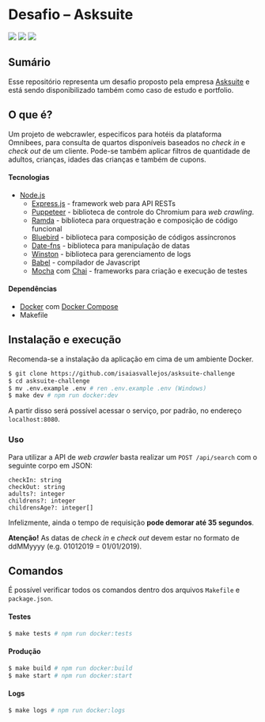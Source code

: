 # Desafio – Asksuite

![](https://img.shields.io/github/package-json/v/isaiasvallejos/asksuite-challenge.svg) ![](https://img.shields.io/github/license/isaiasvallejos/asksuite-challenge.svg) ![](https://img.shields.io/github/languages/top/isaiasvallejos/asksuite-challenge.svg?&color=yellow)

## Sumário

Esse repositório representa um desafio proposto pela empresa [Asksuite](https://asksuite.com/) e está sendo disponibilizado também como caso de estudo e portfolio.

## O que é?

Um projeto de webcrawler, especificos para hotéis da plataforma Omnibees, para consulta de quartos disponíveis baseados no _check in_ e _check out_ de um cliente. Pode-se também aplicar filtros de quantidade de adultos, crianças, idades das crianças e também de cupons.

#### Tecnologias

- [Node.js](https://nodejs.org)
  - [Express.js](https://expressjs.com) - framework web para API RESTs
  - [Puppeteer](https://github.com/GoogleChrome/puppeteer) - biblioteca de controle do Chromium para _web crawling_.
  - [Ramda](https://ramdajs.com) - biblioteca para orquestração e composição de código funcional
  - [Bluebird](http://bluebirdjs.com/docs/api-reference.html) - biblioteca para composição de códigos assíncronos
  - [Date-fns](https://date-fns.org/) - biblioteca para manipulação de datas
  - [Winston](https://github.com/winstonjs/winston) - biblioteca para gerenciamento de logs
  - [Babel](https://babeljs.io/) - compilador de Javascript
  - [Mocha](https://mochajs.org/) com [Chai](https://www.chaijs.com/) - frameworks para criação e execução de testes

#### Dependências

- [Docker](https://www.docker.com/) com [Docker Compose](https://docs.docker.com/compose/)
- Makefile

## Instalação e execução

Recomenda-se a instalação da aplicação em cima de um ambiente Docker.

```sh
$ git clone https://github.com/isaiasvallejos/asksuite-challenge
$ cd asksuite-challenge
$ mv .env.example .env # ren .env.example .env (Windows)
$ make dev # npm run docker:dev
```

A partir disso será possível acessar o serviço, por padrão, no endereço `localhost:8080`.

### Uso

Para utilizar a API de _web crawler_ basta realizar um `POST /api/search` com o seguinte corpo em JSON:

```
checkIn: string
checkOut: string
adults?: integer
childrens?: integer
childrensAge?: integer[]
```

Infelizmente, ainda o tempo de requisição **pode demorar até 35 segundos**.

**Atenção!** As datas de _check in_ e _check out_ devem estar no formato de ddMMyyyy (e.g. 01012019 = 01/01/2019).

## Comandos

É possível verificar todos os comandos dentro dos arquivos `Makefile` e `package.json`.

#### Testes

```sh
$ make tests # npm run docker:tests
```

#### Produção

```sh
$ make build # npm run docker:build
$ make start # npm run docker:start
```

#### Logs

```sh
$ make logs # npm run docker:logs
```

